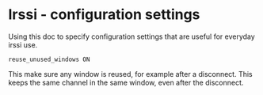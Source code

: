 # Irssi - configuration settings

Using this doc to specify configuration settings that are useful for everyday irssi use.

```
reuse_unused_windows ON
```

This make sure any window is reused, for example after a disconnect. This keeps the same channel in the same window, even after the disconnect.
